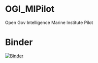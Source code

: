 # OGI_MIPilot
Open Gov Intelligence Marine Institute Pilot

# Binder
[![Binder](https://mybinder.org/badge_logo.svg)](https://mybinder.org/v2/gh/IrishMarineInstitute/OGI_MIPilot/master)
